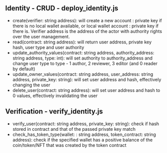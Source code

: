 ## Identity - CRUD - deploy_identity.js
- create(verifier: string address): will create a new account : private key if there is no local wallet available, or local wallet account : private key if there is. Verifier address is the address of the actor with authority rights over the user management.
- read(contract: string address): will return user address, private key hash, user type and user authority
- update_authority_values(contract: string address, authority_address: string address, type: int): will set authority to authority_address and change user type to type - 1 author, 2 reviewer, 3 editor (and 0 reader by default)
- update_owner_values(contract: string address, user_address: string address, private_key: string): will set user address and hash, effectively changing the user
- delete_user(contract: string address): will set user address and hash to 0 values, effectively invalidating the user

## Verification - verify_identity.js
- verify_user(contract: string address, private_key: string): check if hash stored in contract and that of the passed private key match
- check_has_token_type(wallet: : string address, token_contract: string address): check if the specified wallet has a positive balance of the coin/token/NFT that was created by the token contract
